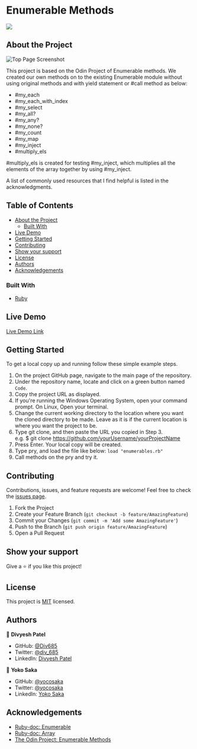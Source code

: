 # Enumerable Methods

![](https://img.shields.io/badge/Microverse-blueviolet)

## About the Project

![Top Page Screenshot](./screenshot.jpg)

This project is based on the Odin Project of Enumerable methods.
We created our own methods on to the existing Enumerable module without using original methods and with yield statement or #call method as below:

- #my_each
- #my_each_with_index
- #my_select
- #my_all?
- #my_any?
- #my_none?
- #my_count
- #my_map
- #my_inject
- #multiply_els

#multiply_els is created for testing #my_inject, which multiplies all the elements of the array together by using #my_inject.

A list of commonly used resources that I find helpful is listed in the acknowledgments.

## Table of Contents

* [About the Project](#about-the-project)
  * [Built With](#built-with)
* [Live Demo](#live-demo)
* [Getting Started](#getting-started)
* [Contributing](#contributing)
* [Show your support](#show-your-support)
* [License](#license)
* [Authors](#authors)
* [Acknowledgements](#acknowledgements)


### Built With

* [Ruby](https://www.ruby-lang.org/en/)

## Live Demo

[Live Demo Link](https://repl.it/@yocoono/Enumerables)


## Getting Started

To get a local copy up and running follow these simple example steps.

1. On the project GitHub page, navigate to the main page of the repository.
2. Under the repository name, locate and click on a green button named `Code`. 
3. Copy the project URL as displayed.
4. If you're running the Windows Operating System, open your command prompt. On Linux, Open your terminal. 
5. Change the current working directory to the location where you want the cloned directory to be made. Leave as it is if the current location is where you want the project to be. 
6. Type git clone, and then paste the URL you copied in Step 3. <br>
e.g. $ git clone https://github.com/yourUsername/yourProjectName 
7. Press Enter. Your local copy will be created. 
8. Type pry, and load the file like below:
`load "enumerables.rb"`
9. Call methods on the pry and try it.


## Contributing

Contributions, issues, and feature requests are welcome!
Feel free to check the [issues page](../../issues).

1. Fork the Project
2. Create your Feature Branch (`git checkout -b feature/AmazingFeature`)
3. Commit your Changes (`git commit -m 'Add some AmazingFeature'`)
4. Push to the Branch (`git push origin feature/AmazingFeature`)
5. Open a Pull Request


## Show your support

Give a ⭐️ if you like this project!


## License

This project is [MIT](./LICENCE) licensed.


## Authors

👤 **Divyesh Patel**

- GitHub: [@Div685](https://github.com/Div685)
- Twitter: [@div_685](https://twitter.com/div_685)
- LinkedIn: [Divyesh Patel](https://www.linkedin.com/in/divyesh-patel-2a15a6107)

👤 **Yoko Saka**

- GitHub: [@yocosaka](https://github.com/yocosaka)
- Twitter: [@yocosaka](https://twitter.com/yocosaka)
- LinkedIn: [Yoko Saka](https://www.linkedin.com/in/yokosaka)


## Acknowledgements
- [Ruby-doc: Enumerable](https://ruby-doc.org/core-2.6.5/Enumerable.html)
- [Ruby-doc: Array](https://ruby-doc.org/core-2.7.2/Array.html)
- [The Odin Project: Enumerable Methods](https://github.com/TheOdinProject/curriculum/blob/master/archive/old_lessons/ruby/basic_ruby/project_advanced_building_blocks.md#project-2-enumerable-methods)
